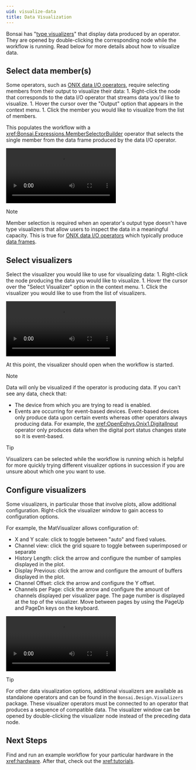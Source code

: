 ```yaml
---
uid: visualize-data
title: Data Visualization
---
```


Bonsai has "[type visualizers](https://bonsai-rx.org/docs/articles/editor.html?#type-visualizers)"
that display data produced by an operator. They are opened by double-clicking the corresponding node
while the workflow is running. Read below for more details about how to visualize data.

## Select data member(s)

Some operators, such as [ONIX data I/O operators](xref:dataio), require selecting members from their
output to visualize their data:
    1.  Right-click the node that corresponds to the data I/O operator that streams data you'd like to
        visualize.
    1. Hover the cursor over the "Output" option that appears in the context menu.
    1. Click the member you would like to visualize from the list of members.

This populates the workflow with a <xref:Bonsai.Expressions.MemberSelectorBuilder> operator that
selects the single member from the data frame produced by the data I/O operator.

<video controls>
  <source src="../../images/select-member.mp4" type="video/mp4">
</video>

> [!NOTE]
> Member selection is required when an operator's output type doesn't have type visualizers that
> allow users to inspect the data in a meaningful capacity. This is true for [ONIX data I/O
> operators](xref:dataio) which typically produce [data frames](xref:data-elements).

## Select visualizers

Select the visualizer you would like to use for visualizing data:
    1. Right-click the node producing the data you would like to visualize.
    1. Hover the cursor over the "Select Visualizer" option in the context menu.
    1. Click the visualizer you would like to use from the list of visualizers.

<video controls>
    <source src="../../images/set-visualizer.mp4" type="video/mp4">
</video>

At this point, the visualizer should open when the workflow is started.

> [!NOTE]
> Data will only be visualized if the operator is producing data. If you can't see any data, check
> that:
> - The device from which you are trying to read is enabled.
> - Events are occurring for event-based devices. Event-based devices only produce data upon certain
>   events whereas other operators always producing data. For example, the
>   <xref:OpenEphys.Onix1.DigitalInput> operator only produces data when the digital port status
>   changes state so it is event-based.

> [!TIP]
> Visualizers can be selected while the workflow is running which is helpful for more quickly trying
> different visualizer options in succession if you are unsure about which one you want to use.

## Configure visualizers
Some visualizers, in particular those that involve plots, allow additional configuration.
Right-click the visualizer window to gain access to configuration options.

For example, the MatVisualizer allows configuration of:
-   X and Y scale: click to toggle between "auto" and fixed values.
-   Channel view: click the grid square to toggle between superimposed or separate
-   History Length: click the arrow and configure the number of samples displayed in the plot.
-   Display Previous: click the arrow and configure the amount of buffers displayed in the plot.
-   Channel Offset: click the arrow and configure the Y offset.
-   Channels per Page: click the arrow and configure the amount of channels displayed per visualizer
    page. The page number is displayed at the top of the visualizer. Move between pages by using the
    PageUp and PageDn keys on the keyboard.

<video controls>
  <source src="../../images/visualize-data.mp4" type="video/mp4">
</video>

> [!TIP]
> For other data visualization options, additional visualizers are available as standalone operators
> and can be found in the `Bonsai.Design.Visualizers` package. These visualizer operators must be
> connected to an operator that produces a sequence of compatible data. The visualizer window can be
> opened by double-clicking the visualizer node instead of the preceding data node.

## Next Steps

Find and run an example workflow for your particular hardware in the <xref:hardware>. After that,
check out the <xref:tutorials>.